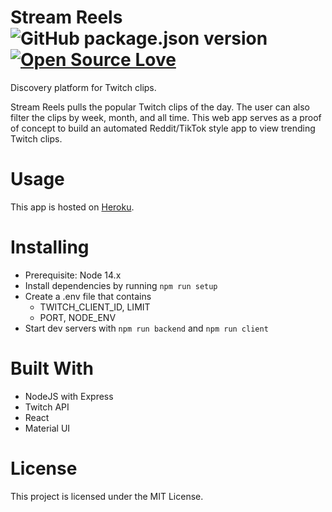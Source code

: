 # Stream Reels ![GitHub package.json version](https://img.shields.io/github/package-json/v/darkopavlovic/stream-reels) [![Open Source Love](https://badges.frapsoft.com/os/v1/open-source.svg?v=103)](https://github.com/ellerbrock/open-source-badges/)

Discovery platform for Twitch clips.

Stream Reels pulls the popular Twitch clips of the day. The user can also filter the clips by week, month, and all time. This web app serves as a proof of concept to build an automated Reddit/TikTok style app to view trending Twitch clips.

# Usage

This app is hosted on [Heroku](https://streamreels.herokuapp.com).

# Installing

- Prerequisite: Node 14.x
- Install dependencies by running `npm run setup`
- Create a .env file that contains
  - TWITCH_CLIENT_ID, LIMIT
  - PORT, NODE_ENV
- Start dev servers with `npm run backend` and `npm run client`

# Built With

- NodeJS with Express
- Twitch API
- React
- Material UI

# License

This project is licensed under the MIT License.
